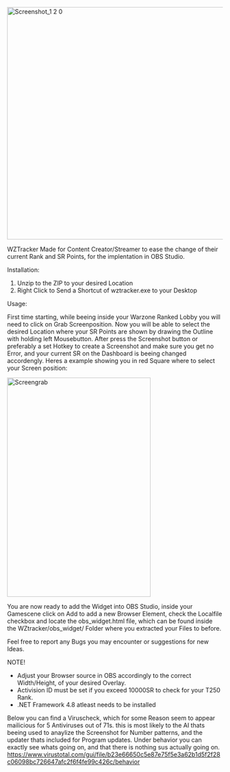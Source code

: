 <img width="595" height="542" alt="Screenshot_1 2 0" src="https://github.com/user-attachments/assets/ab1a11b0-6bb9-4158-aa43-38a0962129d8" />



WZTracker
Made for Content Creator/Streamer to ease the change of their current Rank and SR Points,
for the implentation in OBS Studio.

Installation:
1. Unzip to the ZIP to your desired Location
2. Right Click to Send a Shortcut of wztracker.exe to your Desktop

Usage:

First time starting, while beeing inside your Warzone Ranked Lobby you will need to click on Grab Screenposition.
Now you will be able to select the desired Location where your SR Points are shown by drawing the Outline with holding left Mousebutton.
After press the Screenshot button or preferably a set Hotkey to create a Screenshot and make sure you get no Error,
and your current SR on the Dashboard is beeing changed accordengly.
Heres a example showing you in red Square where to select your Screen position:

<img width="335" height="511" alt="Screengrab" src="https://github.com/user-attachments/assets/9bd3f270-d02a-4029-8a09-c5a338acaaaa" />


You are now ready to add the Widget into OBS Studio, inside your Gamescene click on Add to add a new Browser Element,
check the Localfile checkbox and locate the obs_widget.html file, which can be found inside the WZtracker/obs_widget/ 
Folder where you extracted your Files to before.

Feel free to report any Bugs you may encounter or suggestions for new Ideas.

NOTE!
- Adjust your Browser source in OBS accordingly to the correct Width/Height,
of your desired Overlay.
- Activision ID must be set if you exceed 10000SR to check for your T250 Rank.
- .NET Framework 4.8 atleast needs to be installed

Below you can find a Viruscheck, which for some Reason seem to appear mailicious for 5 Antiviruses out of 71s.
this is most likely to the AI thats beeing used to anaylize the Screenshot for Number patterns, and the updater thats included for 
Program updates.
Under behavior you can exactly see whats going on, and that there is nothing sus actually going on.
https://www.virustotal.com/gui/file/b23e66650c5e87e75f5e3a62b1d5f2f28c06098bc726647afc2f6f4fe99c426c/behavior
